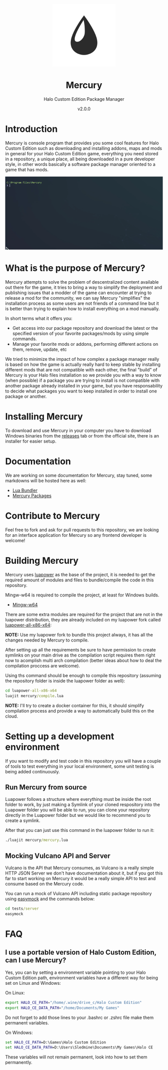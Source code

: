 <html>
    <p align="center">
        <img width="200px" src="img/mercury-logo-clean.png"/>
    </p>
    <h1 align="center">Mercury</h1>
    <p align="center">
       Halo Custom Edition Package Manager
    </p>
    <p align="center">
       v2.0.0
    </p>
</html>

# Introduction

Mercury is console program that provides you some cool features for Halo Custom Edition such as downloading and installing addons, maps and mods in general for your Halo Custom Edition game, everything you need stored in a repository, a unique place, all being downloaded in a pure developer style, in other words basically a software package manager oriented to a game that has mods.

![Mercury GIF](img/demo.gif)

# What is the purpose of Mercury?

Mercury attempts to solve the problem of descentralized content available out there for the game, it tries to bring a way to simplify the deployment and publishing issues that a modder of the game can encounter at trying to release a mod for the community, we can say Mercury "simplifies" the installation process as some users are not friends of a command line but it is better
than trying to explain how to install everything on a mod manually.

In short terms what it offers you:
- Get access into our package repository and download the latest or the specified version of your favorite packages/mods by using simple commands.
- Manage your favorite mods or addons, performing different actions on them, remove, update, etc

We tried to minimize the impact of how complex a package manager really is based on how the game is
actually really hard to keep stable by installing different mods that are not compatible with each other, the final "build" of Mercury is your Halo files installation so we provide you with a way
to know (when possible) if a package you are trying to install is not compatible with another package already installed in your game, but you have responsability to decide what packages you want
to keep installed in order to install one package or another.

# Installing Mercury

To download and use Mercury in your computer you have to download Windows binaries from the [releases](https://github.com/Sledmine/Mercury/releases) tab or from the official site, there is an installer for easier setup.

# Documentation

We are working on some documentation for Mercury, stay tuned, some markdowns will be hosted here as
well:

- [Lua Bundler](docs/LUA-BUNDLER.md)
- [Mercury Packages](docs/PACKAGES.md)

# Contribute to Mercury

Feel free to fork and ask for pull requests to this repository, we are looking for an interface application for Mercury so any frontend developer is welcome!

# Building Mercury

Mercury uses [luapower](https://luapower.com) as the base of the project, it is needed to get the required amount of modules and files to bundle/compile the code in this repository.

Mingw-w64 is required to compile the project, at least for Windows builds.

- [Mingw-w64](http://mingw-w64.org/doku.php)

There are some extra modules are required for the project that are not in the luapower distribution, they are already included on my luapower fork called
[luapower-all-x86-x64](https://github.com/Sledmine/luapower-all-x86-x64):


**NOTE:** Use my luapower fork to bundle this project always, it has all the changes needed by 
Mercury to compile.

After setting up all the requirements be sure to have permission to create symlinks on your main
drive as the compilation script requires them right now to acomplish multi arch compilation
(better ideas about how to deal the compilation proccess are welcome).

Using ths command should be enough to compile this repository (assuming the repository folder is
inside the luapower folder as well):
```cmd
cd luapower-all-x86-x64
luajit mercury/compile.lua
```

**NOTE:** I'll try to create a docker container for this, it should simplify compilation process and
provide a way to automatically build this on the cloud.

# Setting up a development environment

If you want to modify and test code in this repository you will have a couple of tools to
test everything in your local environment, some unit testing is being added continuously.

## Run Mercury from source
Luapower follows a structure where everything must be inside the root folder to work, by just making
a Symlink of your cloned respository into the Luapower folder you will be able to run, you can
clone your repository directly in the Luapower folder but we would like to recommend you to create a
symlink.

After that you can just use this command in the luapower folder to run it:
```cmd
./luajit mercury/mercury.lua
```

## Mocking Vulcano API and Server

Vulcano is the API that Mercury consumes, as Vulcano is a really simple HTTP JSON Server we don't
have documentation about it, but if you got this far to start working on Mercury it would be a really simple API to test and consume based on the Mercury code.

You can run a mock of Vulcano API including static package repository using
[easymock](https://github.com/CyberAgent/node-easymock) and the commands below:
```cmd
cd tests/server
easymock
```

# FAQ

## I use a portable version of Halo Custom Edition, can I use Mercury?

Yes, you can by setting a environment variable pointing to your Halo Custom Edition path,
environment variables have a different way for being set on Linux and Windows:

On Linux:
```bash
export HALO_CE_PATH="/home/.wine/drive_c/Halo Custom Edition"
export HALO_CE_DATA_PATH="/home/Documents/My Games"
```
Do not forget to add those lines to your .bashrc or .zshrc file make them permanent variables.

On Windows:
```cmd
set HALO_CE_PATH=D:\Games\Halo Custom Edition
set HALO_CE_DATA_PATH=D:\Users\Sledmine\Documents\My Games\Halo CE
```
These variables will not remain permanent, look into how to set them permanently.